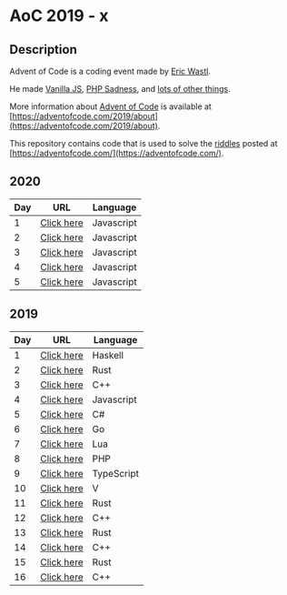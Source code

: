 # AoC 2019 - x

## Description

Advent of Code is a coding event made by [Eric Wastl](http://was.tl/).

He made [Vanilla JS](http://vanilla-js.com/), [PHP Sadness](http://phpsadness.com/), and [lots of other things](http://was.tl/projects/).

More information about [Advent of Code](https://adventofcode.com/2019/about) is available at [https://adventofcode.com/2019/about](https://adventofcode.com/2019/about).

This repository contains code that is used to solve the [riddles](https://adventofcode.com/) posted at [https://adventofcode.com/](https://adventofcode.com/).

## 2020

| Day | URL                                                                               | Language   |
| --- | --------------------------------------------------------------------------------- | ---------- |
| 1   | [Click here](https://github.com/AmyrAhmady/advent-of-code/tree/master/2020/day01) | Javascript |
| 2   | [Click here](https://github.com/AmyrAhmady/advent-of-code/tree/master/2020/day02) | Javascript |
| 3   | [Click here](https://github.com/AmyrAhmady/advent-of-code/tree/master/2020/day03) | Javascript |
| 4   | [Click here](https://github.com/AmyrAhmady/advent-of-code/tree/master/2020/day04) | Javascript |
| 5   | [Click here](https://github.com/AmyrAhmady/advent-of-code/tree/master/2020/day05) | Javascript |

## 2019

| Day | URL                                                                               | Language   |
| --- | --------------------------------------------------------------------------------- | ---------- |
| 1   | [Click here](https://github.com/AmyrAhmady/advent-of-code/tree/master/2019/day01) | Haskell    |
| 2   | [Click here](https://github.com/AmyrAhmady/advent-of-code/tree/master/2019/day02) | Rust       |
| 3   | [Click here](https://github.com/AmyrAhmady/advent-of-code/tree/master/2019/day03) | C++        |
| 4   | [Click here](https://github.com/AmyrAhmady/advent-of-code/tree/master/2019/day04) | Javascript |
| 5   | [Click here](https://github.com/AmyrAhmady/advent-of-code/tree/master/2019/day05) | C#         |
| 6   | [Click here](https://github.com/AmyrAhmady/advent-of-code/tree/master/2019/day06) | Go         |
| 7   | [Click here](https://github.com/AmyrAhmady/advent-of-code/tree/master/2019/day07) | Lua        |
| 8   | [Click here](https://github.com/AmyrAhmady/advent-of-code/tree/master/2019/day08) | PHP        |
| 9   | [Click here](https://github.com/AmyrAhmady/advent-of-code/tree/master/2019/day09) | TypeScript |
| 10  | [Click here](https://github.com/AmyrAhmady/advent-of-code/tree/master/2019/day10) | V          |
| 11  | [Click here](https://github.com/AmyrAhmady/advent-of-code/tree/master/2019/day11) | Rust       |
| 12  | [Click here](https://github.com/AmyrAhmady/advent-of-code/tree/master/2019/day12) | C++        |
| 13  | [Click here](https://github.com/AmyrAhmady/advent-of-code/tree/master/2019/day13) | Rust       |
| 14  | [Click here](https://github.com/AmyrAhmady/advent-of-code/tree/master/2019/day14) | C++        |
| 15  | [Click here](https://github.com/AmyrAhmady/advent-of-code/tree/master/2019/day15) | Rust       |
| 16  | [Click here](https://github.com/AmyrAhmady/advent-of-code/tree/master/2019/day16) | C++        |
